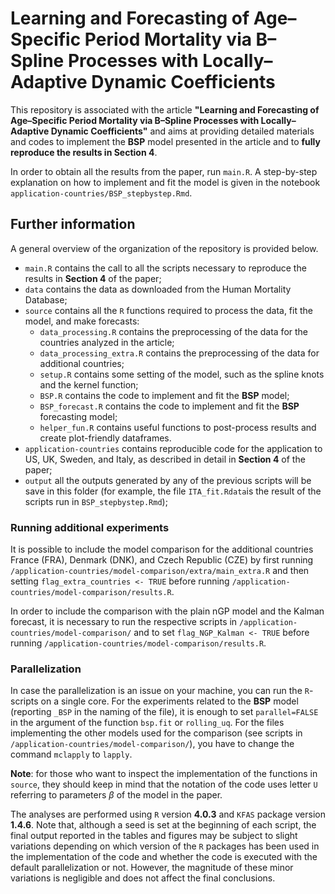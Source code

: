 # Learning and Forecasting of Age–Specific Period Mortality via B–Spline Processes with Locally–Adaptive Dynamic Coefficients

This repository is associated with the article **"Learning and Forecasting of Age–Specific Period Mortality via B–Spline Processes with Locally–Adaptive Dynamic Coefficients"** and aims at providing detailed materials and codes to implement the **BSP** model presented in the article and to **fully reproduce the results in Section 4**.

In order to obtain all the results from the paper, run `main.R`. A step-by-step explanation on how to implement and fit the model is given in the notebook `application-countries/BSP_stepbystep.Rmd`.


## Further information

A general overview of the organization of the repository is provided below.

- `main.R` contains the call to all the scripts necessary to reproduce the results in **Section 4** of the paper;
- `data` contains the data as downloaded from the Human Mortality Database;
- `source` contains all the `R` functions required to process the data, fit the model, and make forecasts:
  - `data_processing.R` contains the preprocessing of the data for the countries analyzed in the article;
  - `data_processing_extra.R` contains the preprocessing of the data for additional countries;
  - `setup.R` contains some setting of the model, such as the spline knots and the kernel function;
  - `BSP.R` contains the code to implement and fit the **BSP** model;
  - `BSP_forecast.R` contains the code to implement and fit the **BSP** forecasting model;
  - `helper_fun.R` contains useful functions to post-process results and create plot-friendly dataframes.
- `application-countries` contains reproducible code for the application to US, UK, Sweden, and Italy, as described in detail in **Section 4** of the paper;
- `output` all the outputs generated by any of the previous scripts will be save in this folder (for example, the file `ITA_fit.Rdata`is the result of the scripts run in `BSP_stepbystep.Rmd`);

### Running additional experiments

It is possible to include the model comparison for the additional countries France (FRA), Denmark (DNK), and Czech Republic (CZE) by first running `/application-countries/model-comparison/extra/main_extra.R` and then setting `flag_extra_countries <- TRUE` before running `/application-countries/model-comparison/results.R`.

In order to include the comparison with the plain nGP model and the Kalman forecast, it is necessary to run the respective scripts in `/application-countries/model-comparison/` and to set `flag_NGP_Kalman <- TRUE` before running `/application-countries/model-comparison/results.R`.

### Parallelization

In case the parallelization is an issue on your machine, you can run the `R`-scripts on a single core. For the experiments related to the **BSP** model (reporting `_BSP` in the naming of the file), it is enough to set `parallel=FALSE` in the argument of the function `bsp.fit` or `rolling_uq`. For the files implementing the other models used for the comparison (see scripts in `/application-countries/model-comparison/`), you have to change the command `mclapply` to `lapply`.

**Note**: for those who want to inspect the implementation of the functions in `source`, they should keep in mind that the notation of the code uses letter `U` referring to parameters $\beta$ of the model in the paper.

The analyses are performed using `R` version **4.0.3** and `KFAS` package version **1.4.6**. Note that, although a seed is set at the beginning of each script, the final output reported in the tables and figures may be subject to slight variations depending on which version of the `R` packages has been used in the implementation of the code and whether the code is executed with the default parallelization or not. However, the magnitude of these minor variations is negligible and does not affect the final conclusions.
